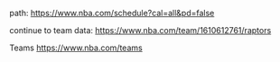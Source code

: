 

path: https://www.nba.com/schedule?cal=all&pd=false

continue to team data: https://www.nba.com/team/1610612761/raptors


Teams
https://www.nba.com/teams